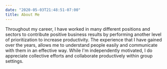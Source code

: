 ```yaml
---
date: "2020-05-03T21:48:51-07:00"
title: About Me
---
```



Throughout my career, I have worked in many different positions and sectors to contribute positive business results by performing another level of prioritization to increase productivity. The experience that I have gained over the years, allows me to understand people easily and communicate with them in an effective way. While I'm independently motivated, I do appreciate collective efforts and collaborate productively within group settings. 





